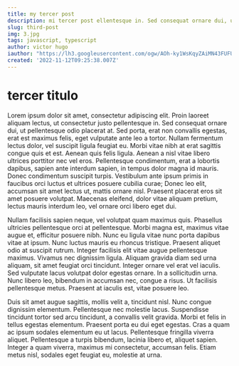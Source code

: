 ```yaml
---
title: my tercer post
description: mi tercer post ellentesque in. Sed consequat ornare dui, ut pellentesque odio placerat at. Sed porta, erat non convallis egestas, erat est maximus felis, eget vulputate ante leo a tortor.
slug: third-post
img: 3.jpg
tags: javascript, typescript
author: victor hugo
iauthor: "https://lh3.googleusercontent.com/ogw/AOh-ky1WsKqyZAiMN43FUFUKq2KaBlr6gK4JXgJtrIbnjg=s32-c-mo"
created: '2022-11-12T09:25:38.007Z'
---
```


# tercer titulo

Lorem ipsum dolor sit amet, consectetur adipiscing elit. Proin laoreet aliquam lectus, ut consectetur justo pellentesque in. Sed consequat ornare dui, ut pellentesque odio placerat at. Sed porta, erat non convallis egestas, erat est maximus felis, eget vulputate ante leo a tortor. Nullam fermentum lectus dolor, vel suscipit ligula feugiat eu. Morbi vitae nibh at erat sagittis congue quis et est. Aenean quis felis ligula. Aenean a nisl vitae libero ultrices porttitor nec vel eros. Pellentesque condimentum, erat a lobortis dapibus, sapien ante interdum sapien, in tempus dolor magna id mauris. Donec condimentum suscipit turpis. Vestibulum ante ipsum primis in faucibus orci luctus et ultrices posuere cubilia curae; Donec leo elit, accumsan sit amet lectus ut, mattis ornare nisl. Praesent placerat eros sit amet posuere volutpat. Maecenas eleifend, dolor vitae aliquam pretium, lectus mauris interdum leo, vel ornare orci libero eget dui.

Nullam facilisis sapien neque, vel volutpat quam maximus quis. Phasellus ultricies pellentesque orci at pellentesque. Morbi magna est, maximus vitae augue et, efficitur posuere nibh. Nunc eu ligula vitae nunc porta dapibus vitae at ipsum. Nunc luctus mauris eu rhoncus tristique. Praesent aliquet odio at suscipit rutrum. Integer facilisis elit vitae augue pellentesque maximus. Vivamus nec dignissim ligula. Aliquam gravida diam sed urna aliquam, sit amet feugiat orci tincidunt. Integer ornare vel erat vel iaculis. Sed vulputate lacus volutpat dolor egestas ornare. In a sollicitudin urna. Nunc libero leo, bibendum in accumsan nec, congue a risus. Ut facilisis pellentesque metus. Praesent at iaculis est, vitae posuere leo.

Duis sit amet augue sagittis, mollis velit a, tincidunt nisl. Nunc congue dignissim elementum. Pellentesque nec molestie lacus. Suspendisse tincidunt tortor sed arcu tincidunt, a convallis velit gravida. Morbi et felis in tellus egestas elementum. Praesent porta eu dui eget egestas. Cras a quam ac ipsum sodales elementum eu ut lacus. Pellentesque fringilla viverra aliquet. Pellentesque a turpis bibendum, lacinia libero et, aliquet sapien. Integer a quam viverra, maximus mi consectetur, accumsan felis. Etiam metus nisl, sodales eget feugiat eu, molestie at urna.
